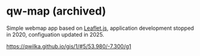 # qw-map (archived)
Simple webmap app based on [Leaflet.js](https://leafletjs.com/), application development stopped in 2020, configuation updated in 2025.


https://qwilka.github.io/gis/1/#5/53.980/-7.300/g1



